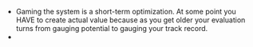 - Gaming the system is a short-term optimization. At some point you HAVE to create actual value because as you get older your evaluation turns from gauging potential to gauging your track record.
- 